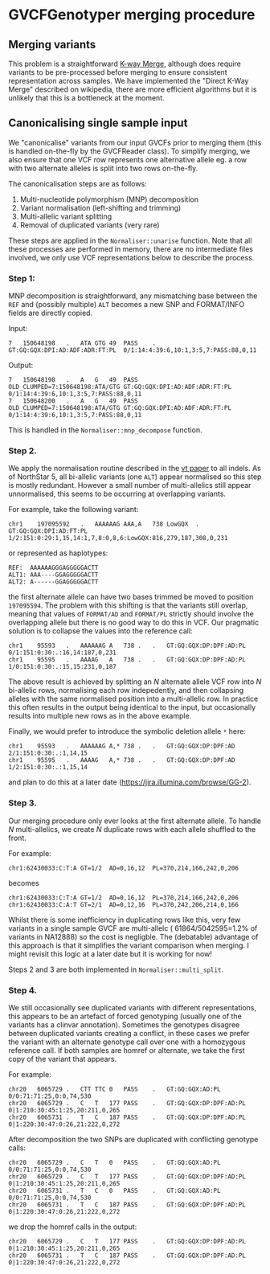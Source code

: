 # GVCFGenotyper merging procedure

## Merging variants

This problem is a straightforward [K-way Merge](https://en.wikipedia.org/wiki/K-Way_Merge_Algorithms), although does require variants to be pre-processed before merging to ensure consistent representation across samples.  We have implemented the "Direct K-Way Merge" described on wikipedia, there are more efficient algorithms but it is unlikely that this is a bottleneck at the moment. 

## Canonicalising single sample input

We "canonicalise" variants from our input GVCFs prior to merging them (this is handled on-the-fly by the GVCFReader class). To simplify merging, we also ensure that one VCF row represents one alternative allele eg. a row with two alternate alleles is split into two rows on-the-fly. 

The canonicalisation steps are as follows:

1. Multi-nucleotide polymorphism (MNP) decomposition
2. Variant normalisation (left-shifting and trimming) 
3. Multi-allelic variant splitting
4. Removal of duplicated variants (very rare)

These steps are applied in the `Normaliser::unarise` function. Note that all these processes are performed in memory, there are no intermediate files involved, we only use VCF representations below to describe the process.

### Step 1:

MNP decomposition is straightforward, any mismatching base between the `REF` and (possibly multiple) `ALT` becomes a new SNP and FORMAT/INFO fields are directly copied. 
 
Input:

```
7	150648198	.	ATA	GTG	49	PASS	.	GT:GQ:GQX:DPI:AD:ADF:ADR:FT:PL	0/1:14:4:39:6,10:1,3:5,7:PASS:88,0,11

```

Output:

```
7	150648198	.	A	G	49	PASS	OLD_CLUMPED=7:150648198:ATA/GTG	GT:GQ:GQX:DPI:AD:ADF:ADR:FT:PL	0/1:14:4:39:6,10:1,3:5,7:PASS:88,0,11
7	150648200	.	A	G	49	PASS	OLD_CLUMPED=7:150648198:ATA/GTG	GT:GQ:GQX:DPI:AD:ADF:ADR:FT:PL	0/1:14:4:39:6,10:1,3:5,7:PASS:88,0,11
```

This is handled in the `Normaliser::mnp_decompose` function.

### Step 2.

We apply the normalisation routine described in the [vt paper](https://academic.oup.com/bioinformatics/article/31/13/2202/196142) to all indels. As of NorthStar 5, all bi-allelic variants (one `ALT`) appear normalised so this step is mostly redundant. However a small number of multi-allelics still appear unnormalised, this seems to be occurring at overlapping variants. 

For example, take the following variant:

```
chr1	197095592	.	AAAAAAG	AAA,A	738	LowGQX	.	GT:GQ:GQX:DPI:AD:FT:PL	1/2:151:0:29:1,15,14:1,7,8:0,8,6:LowGQX:816,279,187,308,0,231
``` 

or represented as haplotypes:

```
REF:  AAAAAAGGGAGGGGGACTT
ALT1: AAA----GGAGGGGGACTT
ALT2: A------GGAGGGGGACTT
```

the first alternate allele can have two bases trimmed be moved to position `197095594`. The problem with this shifting is that the variants still overlap, meaning that values of `FORMAT/AD` and `FORMAT/PL` strictly should involve the overlapping allele but there is no good way to do this in VCF. Our pragmatic solution is to collapse the values into the reference call:

```
chr1	95593	.	AAAAAAG	A	738	.	.	GT:GQ:GQX:DP:DPF:AD:PL	0/1:151:0:30:.:16,14:187,0,231
chr1	95595	.	AAAAG	A	738	.	.	GT:GQ:GQX:DP:DPF:AD:PL	1/0:151:0:30:.:15,15:231,0,187
```
The above result is achieved by splitting an *N* alternate allele VCF row into *N* bi-allelic rows, normalising each row indepedently, and then collapsing alleles with the same normalised position into a multi-allelic row. In practice this often results in the output being identical to the input, but occasionally results into multiple new rows as in the above example.   


Finally, we would prefer to introduce the symbolic deletion allele `*`  here:

```
chr1	95593	.	AAAAAAG	A,*	738	.	.	GT:GQ:GQX:DP:DPF:AD	2/1:151:0:30:.:1,14,15
chr1	95595	.	AAAAG	A,*	738	.	.	GT:GQ:GQX:DP:DPF:AD	1/2:151:0:30:.:1,15,14
```
 
and plan to do this at a later date (https://jira.illumina.com/browse/GG-2).


### Step 3.

Our merging procedure only ever looks at the first alternate allele. To handle *N* multi-allelics, we create *N* duplicate rows with each allele shuffled to the front. 

For example:

```
chr1:62430033:C:T:A	GT=1/2	AD=0,16,12	PL=370,214,166,242,0,206
```

becomes

```
chr1:62430033:C:T:A	GT=1/2	AD=0,16,12	PL=370,214,166,242,0,206
chr1:62430033:C:A:T	GT=2/1	AD=0,12,16	PL=370,242,206,214,0,166

```

Whilst there is some inefficiency in duplicating rows like this, very few variants in a single sample GVCF  are multi-allelc ( 61864/5042595=1.2%  of variants in NA12888) so the cost is negligble. The (debatable) advantage of this approach is that it simplifies the variant comparison when merging. I might revisit this logic at a later date but it is working for now!

Steps 2 and 3 are both implemented in `Normaliser::multi_split`.

### Step 4.

We still occasionally see duplicated variants with different representations, this appears to be an artefact of forced genotyping (usually one of the variants has a clinvar annotation).  Sometimes the genotypes disagree between duplicated variants creating a conflict, in these cases we prefer the variant with an alternate genotype call over one with a homozygous reference call. If both samples are homref or alternate, we take the first copy of the variant that appears.

For example:

```
chr20	6065729	.	CTT	TTC	0	PASS	.	GT:GQ:GQX:AD:PL	0/0:71:71:25,0:0,74,530
chr20	6065729	.	C	T	177	PASS	.	GT:GQ:GQX:DP:DPF:AD:PL	0|1:210:30:45:1:25,20:211,0,265
chr20	6065731	.	T	C	187	PASS	.	GT:GQ:GQX:DP:DPF:AD:PL	0|1:220:30:47:0:26,21:222,0,272
```

After decomposition the two SNPs are duplicated with conflicting genotype calls:

```
chr20	6065729	.	C	T	0	PASS	.	GT:GQ:GQX:AD:PL	0/0:71:71:25,0:0,74,530
chr20	6065729	.	C	T	177	PASS	.	GT:GQ:GQX:DP:DPF:AD:PL	0|1:210:30:45:1:25,20:211,0,265
chr20	6065731	.	T	C	0	PASS	.	GT:GQ:GQX:AD:PL	0/0:71:71:25,0:0,74,530
chr20	6065731	.	T	C	187	PASS	.	GT:GQ:GQX:DP:DPF:AD:PL	0|1:220:30:47:0:26,21:222,0,272
```

we drop the homref calls in the output:

```
chr20	6065729	.	C	T	177	PASS	.	GT:GQ:GQX:DP:DPF:AD:PL	0|1:210:30:45:1:25,20:211,0,265
chr20	6065731	.	T	C	187	PASS	.	GT:GQ:GQX:DP:DPF:AD:PL	0|1:220:30:47:0:26,21:222,0,272
```
